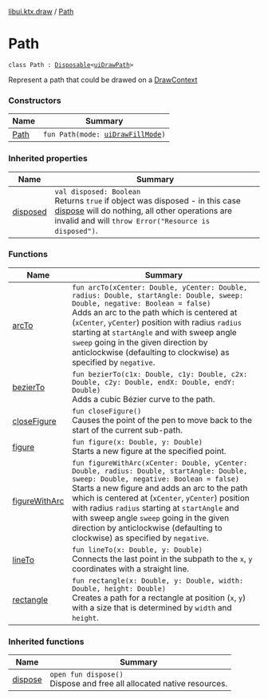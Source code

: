 [libui.ktx.draw](../README.md) / [Path](README.md)

# Path

`class Path : `[`Disposable`](../../libui.ktx/-disposable/README.md)`<`[`uiDrawPath`](../../libui/ui-draw-path.md)`>`

Represent a path that could be drawed on a [DrawContext](../../libui.ktx/-draw-context.md)

### Constructors

| Name | Summary |
|---|---|
| [Path](-path.md) | `fun Path(mode: `[`uiDrawFillMode`](../../libui/ui-draw-fill-mode.md)`)` |

### Inherited properties

| Name | Summary |
|---|---|
| [disposed](../../libui.ktx/-disposable/disposed.md) | `val disposed: Boolean`<br>Returns `true` if object was disposed - in this case [dispose](../../libui.ktx/-disposable/dispose.md) will do nothing, all other operations are invalid and will `throw Error("Resource is disposed")`. |

### Functions

| Name | Summary |
|---|---|
| [arcTo](arc-to.md) | `fun arcTo(xCenter: Double, yCenter: Double, radius: Double, startAngle: Double, sweep: Double, negative: Boolean = false)`<br>Adds an arc to the path which is centered at (`xCenter`, `yCenter`) position with radius `radius` starting at `startAngle` and with sweep angle `sweep` going in the given direction by anticlockwise (defaulting to clockwise) as specified by `negative`. |
| [bezierTo](bezier-to.md) | `fun bezierTo(c1x: Double, c1y: Double, c2x: Double, c2y: Double, endX: Double, endY: Double)`<br>Adds a cubic Bézier curve to the path. |
| [closeFigure](close-figure.md) | `fun closeFigure()`<br>Causes the point of the pen to move back to the start of the current sub-path. |
| [figure](figure.md) | `fun figure(x: Double, y: Double)`<br>Starts a new figure at the specified point. |
| [figureWithArc](figure-with-arc.md) | `fun figureWithArc(xCenter: Double, yCenter: Double, radius: Double, startAngle: Double, sweep: Double, negative: Boolean = false)`<br>Starts a new figure and adds an arc to the path which is centered at (`xCenter`, `yCenter`) position with radius `radius` starting at `startAngle` and with sweep angle `sweep` going in the given direction by anticlockwise (defaulting to clockwise) as specified by `negative`. |
| [lineTo](line-to.md) | `fun lineTo(x: Double, y: Double)`<br>Connects the last point in the subpath to the `x`, `y` coordinates with a straight line. |
| [rectangle](rectangle.md) | `fun rectangle(x: Double, y: Double, width: Double, height: Double)`<br>Creates a path for a rectangle at position (`x`, `y`) with a size that is determined by `width` and `height`. |

### Inherited functions

| Name | Summary |
|---|---|
| [dispose](../../libui.ktx/-disposable/dispose.md) | `open fun dispose()`<br>Dispose and free all allocated native resources. |
